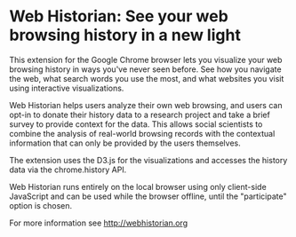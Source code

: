 # Web Historian: See your web browsing history in a new light
This extension for the Google Chrome browser lets you visualize your web browsing history in ways you've never seen before. See how you navigate the web, what search words you use the most, and what websites you visit using interactive visualizations.

Web Historian helps users analyze their own web browsing, and users can opt-in to donate their history data to a research project and take a brief survey to provide context for the data. This allows social scientists to combine the analysis of real-world browsing records with the contextual information that can only be provided by the users themselves. 

The extension uses the D3.js for the visualizations and accesses the history data via the chrome.history API.

Web Historian runs entirely on the local browser using only client-side JavaScript and can be used while the browser offline, until the "participate" option is chosen. 

For more information see http://webhistorian.org
